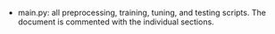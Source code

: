 * main.py: all preprocessing, training, tuning, and testing scripts. The document is commented with the individual sections.